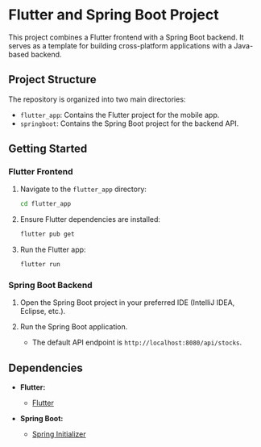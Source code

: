 # Flutter and Spring Boot Project

This project combines a Flutter frontend with a Spring Boot backend. It serves as a template for building cross-platform applications with a Java-based backend.

## Project Structure

The repository is organized into two main directories:

- `flutter_app`: Contains the Flutter project for the mobile app.
- `springboot`: Contains the Spring Boot project for the backend API.

## Getting Started

### Flutter Frontend

1. Navigate to the `flutter_app` directory:

    ```bash
    cd flutter_app
    ```

2. Ensure Flutter dependencies are installed:

    ```bash
    flutter pub get
    ```

3. Run the Flutter app:

    ```bash
    flutter run
    ```

### Spring Boot Backend

1. Open the Spring Boot project in your preferred IDE (IntelliJ IDEA, Eclipse, etc.).

2. Run the Spring Boot application.

   - The default API endpoint is `http://localhost:8080/api/stocks`.


## Dependencies

- **Flutter:**
  - [Flutter](https://flutter.dev/docs/get-started/install)

- **Spring Boot:**
  - [Spring Initializer](https://start.spring.io/)
